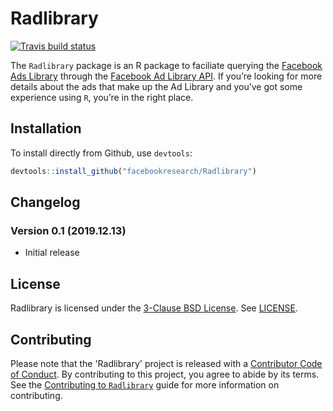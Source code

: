 # Radlibrary

<!-- badges: start -->
[![Travis build status](https://travis-ci.org/facebookresearch/Radlibrary.svg?branch=master)](https://travis-ci.org/facebookresearch/Radlibrary)
<!-- badges: end -->

The `Radlibrary` package is an R package to faciliate querying the [Facebook Ads Library](https://www.facebook.com/ads/library/) through the [Facebook Ad Library API](https://www.facebook.com/ads/library/api/). If you’re looking for more details about the ads that make up the Ad Library and you’ve got some experience using `R`, you’re in the right place.

## Installation

To install directly from Github, use `devtools`: 

``` r
devtools::install_github("facebookresearch/Radlibrary")
```

## Changelog 

### Version 0.1 (2019.12.13)

- Initial release

## License

Radlibrary is licensed under the [3-Clause BSD License](https://opensource.org/licenses/BSD-3-Clause). See [LICENSE](LICENSE).

## Contributing

Please note that the 'Radlibrary' project is released with a
[Contributor Code of Conduct](CODE_OF_CONDUCT.md).
By contributing to this project, you agree to abide by its terms.
See the [Contributing to `Radlibrary`](contributing.md)
guide for more information on contributing.

